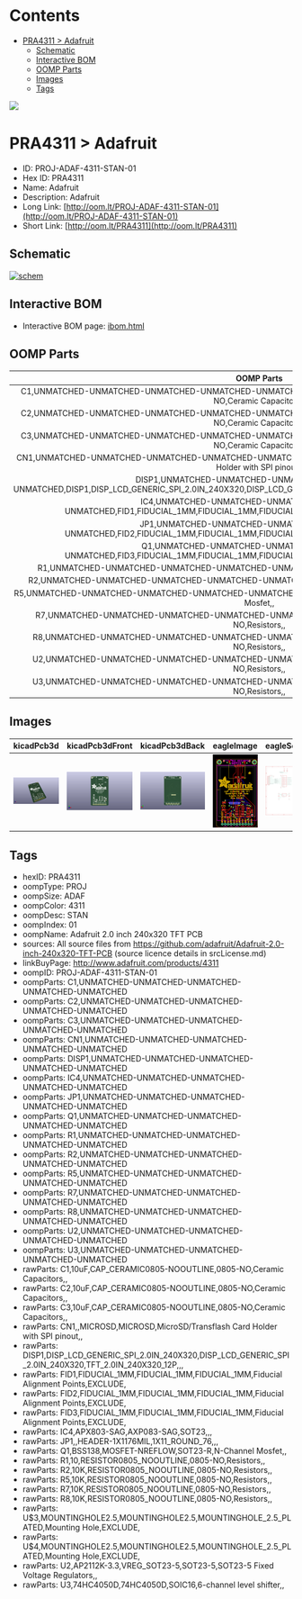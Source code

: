 



Contents
========

* [PRA4311 > Adafruit](#pra4311--adafruit)
	* [Schematic](#schematic)
	* [Interactive BOM](#interactive-bom)
	* [OOMP Parts](#oomp-parts)
	* [Images](#images)
	* [Tags](#tags)
  
![][im]
# PRA4311 > Adafruit

- ID: PROJ-ADAF-4311-STAN-01
- Hex ID: PRA4311
- Name: Adafruit
- Description: Adafruit
- Long Link: [http://oom.lt/PROJ-ADAF-4311-STAN-01](http://oom.lt/PROJ-ADAF-4311-STAN-01)
- Short Link: [http://oom.lt/PRA4311](http://oom.lt/PRA4311)

## Schematic
  
[![schem](eagleSchemImage.png)](eagleSchemImage.png)
## Interactive BOM

- Interactive BOM page: [ibom.html](https://htmlpreview.github.io/?https://github.com/oomlout/oomlout_OOMP_projects/blob/main/PROJ-ADAF-4311-STAN-01/kicad/bom/ibom.html)

## OOMP Parts
  

|OOMP Parts|
| :---: |
|C1,UNMATCHED-UNMATCHED-UNMATCHED-UNMATCHED-UNMATCHED,C1,10uF,CAP_CERAMIC0805-NOOUTLINE,0805-NO,Ceramic Capacitors,,|
|C2,UNMATCHED-UNMATCHED-UNMATCHED-UNMATCHED-UNMATCHED,C2,10uF,CAP_CERAMIC0805-NOOUTLINE,0805-NO,Ceramic Capacitors,,|
|C3,UNMATCHED-UNMATCHED-UNMATCHED-UNMATCHED-UNMATCHED,C3,10uF,CAP_CERAMIC0805-NOOUTLINE,0805-NO,Ceramic Capacitors,,|
|CN1,UNMATCHED-UNMATCHED-UNMATCHED-UNMATCHED-UNMATCHED,CN1,,MICROSD,MICROSD,MicroSD/Transflash Card Holder with SPI pinout,,|
|DISP1,UNMATCHED-UNMATCHED-UNMATCHED-UNMATCHED-UNMATCHED,DISP1,DISP_LCD_GENERIC_SPI_2.0IN_240X320,DISP_LCD_GENERIC_SPI_2.0IN_240X320,TFT_2.0IN_240X320_12P,,,|
|IC4,UNMATCHED-UNMATCHED-UNMATCHED-UNMATCHED-UNMATCHED,FID1,FIDUCIAL_1MM,FIDUCIAL_1MM,FIDUCIAL_1MM,Fiducial Alignment Points,EXCLUDE,|
|JP1,UNMATCHED-UNMATCHED-UNMATCHED-UNMATCHED-UNMATCHED,FID2,FIDUCIAL_1MM,FIDUCIAL_1MM,FIDUCIAL_1MM,Fiducial Alignment Points,EXCLUDE,|
|Q1,UNMATCHED-UNMATCHED-UNMATCHED-UNMATCHED-UNMATCHED,FID3,FIDUCIAL_1MM,FIDUCIAL_1MM,FIDUCIAL_1MM,Fiducial Alignment Points,EXCLUDE,|
|R1,UNMATCHED-UNMATCHED-UNMATCHED-UNMATCHED-UNMATCHED,IC4,APX803-SAG,AXP083-SAG,SOT23,,,|
|R2,UNMATCHED-UNMATCHED-UNMATCHED-UNMATCHED-UNMATCHED,JP1,,HEADER-1X1176MIL,1X11_ROUND_76,,,|
|R5,UNMATCHED-UNMATCHED-UNMATCHED-UNMATCHED-UNMATCHED,Q1,BSS138,MOSFET-NREFLOW,SOT23-R,N-Channel Mosfet,,|
|R7,UNMATCHED-UNMATCHED-UNMATCHED-UNMATCHED-UNMATCHED,R1,10,RESISTOR0805_NOOUTLINE,0805-NO,Resistors,,|
|R8,UNMATCHED-UNMATCHED-UNMATCHED-UNMATCHED-UNMATCHED,R2,10K,RESISTOR0805_NOOUTLINE,0805-NO,Resistors,,|
|U2,UNMATCHED-UNMATCHED-UNMATCHED-UNMATCHED-UNMATCHED,R5,10K,RESISTOR0805_NOOUTLINE,0805-NO,Resistors,,|
|U3,UNMATCHED-UNMATCHED-UNMATCHED-UNMATCHED-UNMATCHED,R7,10K,RESISTOR0805_NOOUTLINE,0805-NO,Resistors,,|

## Images
  
  

|kicadPcb3d|kicadPcb3dFront|kicadPcb3dBack|eagleImage|eagleSchemImage|
| :---: | :---: | :---: | :---: | :---: |
|[![kicadPcb3d](kicadPcb3d_140.png)](kicadPcb3d.png)|[![kicadPcb3dFront](kicadPcb3dFront_140.png)](kicadPcb3dFront.png)|[![kicadPcb3dBack](kicadPcb3dBack_140.png)](kicadPcb3dBack.png)|[![eagleImage](eagleImage_140.png)](eagleImage.png)|[![eagleSchemImage](eagleSchemImage_140.png)](eagleSchemImage.png)|

## Tags

- hexID: PRA4311
- oompType: PROJ
- oompSize: ADAF
- oompColor: 4311
- oompDesc: STAN
- oompIndex: 01
- oompName: Adafruit 2.0 inch 240x320 TFT PCB
- sources: All source files from https://github.com/adafruit/Adafruit-2.0-inch-240x320-TFT-PCB (source licence details in srcLicense.md)
- linkBuyPage: http://www.adafruit.com/products/4311
- oompID: PROJ-ADAF-4311-STAN-01
- oompParts: C1,UNMATCHED-UNMATCHED-UNMATCHED-UNMATCHED-UNMATCHED
- oompParts: C2,UNMATCHED-UNMATCHED-UNMATCHED-UNMATCHED-UNMATCHED
- oompParts: C3,UNMATCHED-UNMATCHED-UNMATCHED-UNMATCHED-UNMATCHED
- oompParts: CN1,UNMATCHED-UNMATCHED-UNMATCHED-UNMATCHED-UNMATCHED
- oompParts: DISP1,UNMATCHED-UNMATCHED-UNMATCHED-UNMATCHED-UNMATCHED
- oompParts: IC4,UNMATCHED-UNMATCHED-UNMATCHED-UNMATCHED-UNMATCHED
- oompParts: JP1,UNMATCHED-UNMATCHED-UNMATCHED-UNMATCHED-UNMATCHED
- oompParts: Q1,UNMATCHED-UNMATCHED-UNMATCHED-UNMATCHED-UNMATCHED
- oompParts: R1,UNMATCHED-UNMATCHED-UNMATCHED-UNMATCHED-UNMATCHED
- oompParts: R2,UNMATCHED-UNMATCHED-UNMATCHED-UNMATCHED-UNMATCHED
- oompParts: R5,UNMATCHED-UNMATCHED-UNMATCHED-UNMATCHED-UNMATCHED
- oompParts: R7,UNMATCHED-UNMATCHED-UNMATCHED-UNMATCHED-UNMATCHED
- oompParts: R8,UNMATCHED-UNMATCHED-UNMATCHED-UNMATCHED-UNMATCHED
- oompParts: U2,UNMATCHED-UNMATCHED-UNMATCHED-UNMATCHED-UNMATCHED
- oompParts: U3,UNMATCHED-UNMATCHED-UNMATCHED-UNMATCHED-UNMATCHED
- rawParts: C1,10uF,CAP_CERAMIC0805-NOOUTLINE,0805-NO,Ceramic Capacitors,,
- rawParts: C2,10uF,CAP_CERAMIC0805-NOOUTLINE,0805-NO,Ceramic Capacitors,,
- rawParts: C3,10uF,CAP_CERAMIC0805-NOOUTLINE,0805-NO,Ceramic Capacitors,,
- rawParts: CN1,,MICROSD,MICROSD,MicroSD/Transflash Card Holder with SPI pinout,,
- rawParts: DISP1,DISP_LCD_GENERIC_SPI_2.0IN_240X320,DISP_LCD_GENERIC_SPI_2.0IN_240X320,TFT_2.0IN_240X320_12P,,,
- rawParts: FID1,FIDUCIAL_1MM,FIDUCIAL_1MM,FIDUCIAL_1MM,Fiducial Alignment Points,EXCLUDE,
- rawParts: FID2,FIDUCIAL_1MM,FIDUCIAL_1MM,FIDUCIAL_1MM,Fiducial Alignment Points,EXCLUDE,
- rawParts: FID3,FIDUCIAL_1MM,FIDUCIAL_1MM,FIDUCIAL_1MM,Fiducial Alignment Points,EXCLUDE,
- rawParts: IC4,APX803-SAG,AXP083-SAG,SOT23,,,
- rawParts: JP1,,HEADER-1X1176MIL,1X11_ROUND_76,,,
- rawParts: Q1,BSS138,MOSFET-NREFLOW,SOT23-R,N-Channel Mosfet,,
- rawParts: R1,10,RESISTOR0805_NOOUTLINE,0805-NO,Resistors,,
- rawParts: R2,10K,RESISTOR0805_NOOUTLINE,0805-NO,Resistors,,
- rawParts: R5,10K,RESISTOR0805_NOOUTLINE,0805-NO,Resistors,,
- rawParts: R7,10K,RESISTOR0805_NOOUTLINE,0805-NO,Resistors,,
- rawParts: R8,10K,RESISTOR0805_NOOUTLINE,0805-NO,Resistors,,
- rawParts: U$3,MOUNTINGHOLE2.5,MOUNTINGHOLE2.5,MOUNTINGHOLE_2.5_PLATED,Mounting Hole,EXCLUDE,
- rawParts: U$4,MOUNTINGHOLE2.5,MOUNTINGHOLE2.5,MOUNTINGHOLE_2.5_PLATED,Mounting Hole,EXCLUDE,
- rawParts: U2,AP2112K-3.3,VREG_SOT23-5,SOT23-5,SOT23-5 Fixed Voltage Regulators,,
- rawParts: U3,74HC4050D,74HC4050D,SOIC16,6-channel level shifter,,



[im]: kicadPcb3d_450.png
